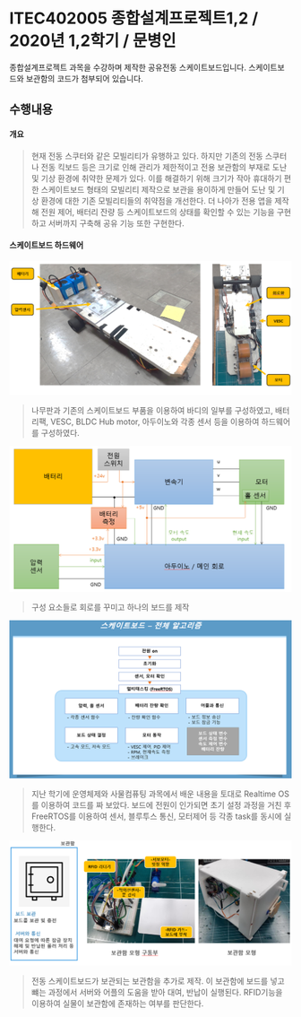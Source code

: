 # ITEC402005 종합설계프로젝트1,2 / 2020년 1,2학기 / 문병인

종합설계프로젝트 과목을 수강하며 제작한 공유전동 스케이트보드입니다.
스케이트보드와 보관함의 코드가 첨부되어 있습니다.
 
## 수행내용
#### 개요

> 현재 전동 스쿠터와 같은 모빌리티가 유행하고 있다. 하지만 기존의 전동 스쿠터나 전동 킥보드 등은 크기로 인해 관리가 제한적이고 전용 보관함의 부재로 도난 및 기상 환경에 취약한 문제가 있다. 이를 해결하기 위해 크기가 작아 휴대하기 편한 스케이트보드 형태의 모빌리티 제작으로 보관을 용이하게 만들어 도난 및 기상 환경에 대한 기존 모빌리티들의 취약점을 개선한다. 더 나아가 전용 앱을 제작해 전원 제어, 배터리 잔량 등 스케이트보드의 상태를 확인할 수 있는 기능을 구현하고 서버까지 구축해 공유 기능 또한 구현한다.

#### 스케이트보드 하드웨어

![](https://github.com/hwa10209/Capstone/blob/master/img/1.PNG)

> 나무판과 기존의 스케이트보드 부품을 이용하여 바디의 일부를 구성하였고, 배터리팩, VESC, BLDC Hub motor, 아두이노와 각종 센서 등을 이용하여 하드웨어를 구성하였다.


![](https://github.com/hwa10209/Capstone/blob/master/img/2.PNG)

> 구성 요소들로 회로를 꾸미고 하나의 보드를 제작

![](https://github.com/hwa10209/Capstone/blob/master/img/3.PNG)

> 지난 학기에 운영체제와 사물컴퓨팅 과목에서 배운 내용을 토대로 Realtime OS를 이용하여 코드를 짜 보았다. 
보드에 전원이 인가되면 초기 설정 과정을 거친 후 FreeRTOS를 이용하여 센서, 블루투스 통신, 모터제어 등 각종 task를 동시에 실행한다.



![](https://github.com/hwa10209/Capstone/blob/master/img/4.PNG)

> 전동 스케이트보드가 보관되는 보관함을 추가로 제작. 이 보관함에 보드를 넣고 뺴는 과정에서 서버와 어플의 도움을 받아 대여, 반납이 실행된다. RFID기능을 이용하여 실물이 보관함에 존재하는 여부를 판단한다.
